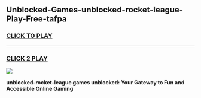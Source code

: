 
## Unblocked-Games-unblocked-rocket-league-Play-Free-tafpa
<h3>
<a href="https://premium76.site?title=unblocked-rocket-league&ref=21A">CLICK TO PLAY</a></h3>
<hr>

<h3>
<a href="https://premium76.site?title=unblocked-rocket-league&ref=21A">CLICK 2 PLAY</a>
  
</h3>

<a href="https://premium76.site?title=unblocked-rocket-league&ref=21A"><img src="https://clearcache.store/games.png"></a>


**unblocked-rocket-league games unblocked: Your Gateway to Fun and Accessible Online Gaming**
